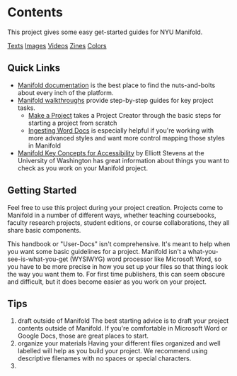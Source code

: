 
# Contents

This project gives some easy get-started guides for NYU Manifold. 

[Texts](texts.md)
[Images](images.md)
[Videos](videos.md)
[Zines](zines.md)
[Colors](colors.md)

## Quick Links
- [Manifold documentation](https://manifoldscholar.github.io/manifold-docusaurus/docs) is the best place to find the nuts-and-bolts about every inch of the platform.
- [Manifold walkthroughs](https://manifoldscholar.github.io/manifold-docusaurus/docs/walkthroughs/landing) provide step-by-step guides for key project tasks.
    - [Make a Project](https://manifoldscholar.github.io/manifold-docusaurus/docs/walkthroughs/making_project) takes a Project Creator through the basic steps for starting a project from scratch
    - [Ingesting Word Docs](https://manifoldscholar.github.io/manifold-docusaurus/docs/walkthroughs/word_mammoth) is especially helpful if you're working with more advanced styles and want more control mapping those styles in Manifold
- [Manifold Key Concepts for Accessibility](https://uw.manifoldapp.org/projects/manifoldaccess) by Elliott Stevens at the University of Washington has great information about things you want to check as you work on your Manifold project.

## Getting Started

Feel free to use this project during your project creation. Projects come to Manifold in a number of different ways, whether teaching coursebooks, faculty research projects, student editions, or course collaborations, they all share basic components.

This handbook or "User-Docs" isn't comprehensive. It's meant to help when you want some basic guidelines for a project. Manifold isn't a what-you-see-is-what-you-get (WYSIWYG) word processor like Microsoft Word, so you have to be more precise in how you set up your files so that things look the way you want them to. For first time publishers, this can seem obscure and difficult, but it does become easier as you work on your project.

## Tips
1. draft outside of Manifold
The best starting advice is to draft your project contents outside of Manifold. If you're comfortable in Microsoft Word or Google Docs, those are great places to start. 
2. organize your materials
Having your different files organized and well labelled will help as you build your project. We recommend using descriptive filenames with no spaces or special characters.
3. 
